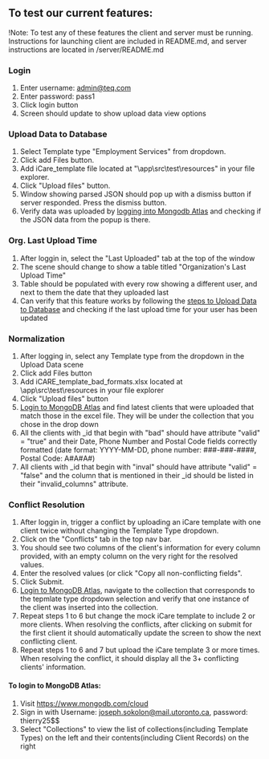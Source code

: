 ## To test our current features:

!Note: To test any of these features the client and server must be running. Instructions for launching client are included in README.md, and server instructions are located in /server/README.md

### Login
1. Enter username: admin@teq.com
2. Enter password: pass1
3. Click login button
4. Screen should update to show upload data view options

### Upload Data to Database
1. Select Template type "Employment Services" from dropdown.
2. Click add Files button.
3. Add iCare_template file located at "\\app\\src\\test\\resources" in your file explorer.
4. Click "Upload files" button.
5. Window showing parsed JSON should pop up with a dismiss button if server responded. Press the dismiss button.
6. Verify data was uploaded by [logging into Mongodb Atlas](#to-login-to-mongodb-atlas) and checking if the JSON data from the popup is there.

### Org. Last Upload Time
1. After loggin in, select the "Last Uploaded" tab at the top of the window
2. The scene should change to show a table titled "Organization's Last Upload Time"
3. Table should be populated with every row showing a different user, and next to them the date that they uploaded last
4. Can verify that this feature works by following the [steps to Upload Data to Database](#upload-data-to-database) and checking if the last upload time for your user has been updated

### Normalization
1. After logging in, select any Template type from the dropdown in the Upload Data scene
2. Click add Files button
3. Add iCARE_template_bad_formats.xlsx located at \\app\\src\\test\\resources in your file explorer
4. Click "Upload files" button
5. [Login to MongoDB Atlas](#to-login-to-mongodb-atlas) and find latest clients that were uploaded that match those in the excel file. They will be under the collection that you chose in the drop down
6. All the clients with \_id that begin with "bad" should have attribute "valid" = "true" and their Date, Phone Number and Postal Code fields correctly formatted 
   (date format: YYYY-MM-DD, phone number: ###-###-####, Postal Code: A#A#A#)
7. All clients with \_id that begin with "inval" should have attribute "valid" = "false" and the column that is mentioned in their \_id should be listed in their "invalid_columns" attribute.

### Conflict Resolution
1. After loggin in, trigger a conflict by uploading an iCare template with one client twice without changing the Template Type dropdown.
2. Click on the "Conflicts" tab in the top nav bar. 
3. You should see two columns of the client's information for every column provided, with an empty column on the very right for the resolved values.
4. Enter the resolved values (or click "Copy all non-conflicting fields".
5. Click Submit.
6. [Login to MongoDB Atlas](#to-login-to-mongodb-atlas), navigate to the collection that corresponds to the tepmlate type dropdown selection and verify that one instance of the client was inserted into the collection.
7. Repeat steps 1 to 6 but change the mock iCare template to include 2 or more clients. When resolving the conflicts, after clicking on submit for the first client it should automatically update the screen to show the next conflicting client.
8. Repeat steps 1 to 6 and 7 but upload the iCare template 3 or more times. When resolving the conflict, it should display all the 3+ conflicting clients' information.

#### To login to MongoDB Atlas: 
1. Visit https://www.mongodb.com/cloud
2. Sign in with Username: joseph.sokolon@mail.utoronto.ca, password: thierry25$$
3. Select "Collections" to view the list of collections(including Template Types) on the left and their contents(including Client Records) on the right

